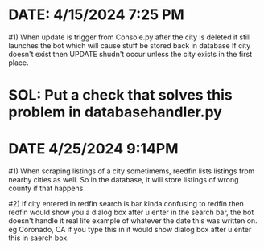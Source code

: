 
# DATE: 4/15/2024 7:25 PM
#1) When update is trigger from Console.py after the city is deleted it still launches the bot which will cause stuff be stored back in database
    If city doesn't exist then UPDATE shudn't occur unless the city exists in the first place.
# SOL: Put a check that solves this problem in databasehandler.py



# DATE 4/25/2024 9:14PM
#1) When scraping listings of a city sometimems, reedfin lists listings from nearby 
cities as well. So in the database, it will store listings of wrong county if that happens


#2) If city entered in redfin search is bar kinda confusing to redfin then redfin 
would show you a dialog box after u enter in the search bar, the bot doesn't handle it
real life example of whatever the date this was written on.
eg Coronado, CA      if you type this in it would show dialog box after u enter this in saerch box. 



